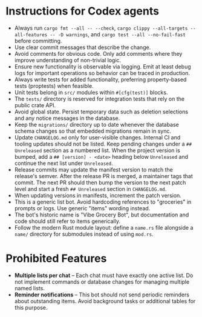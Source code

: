 # Instructions for Codex agents

- Always run `cargo fmt --all -- --check`, `cargo clippy --all-targets --all-features -- -D warnings`, and `cargo test --all --no-fail-fast` before committing.
- Use clear commit messages that describe the change.
- Avoid comments for obvious code. Only add comments where they improve
  understanding of non-trivial logic.
- Ensure new functionality is observable via logging. Emit at least debug logs
  for important operations so behavior can be traced in production.
- Always write tests for added functionality, preferring property-based tests
  (proptests) when feasible.
- Unit tests belong in `src/` modules within `#[cfg(test)]` blocks.
- The `tests/` directory is reserved for integration tests that rely on the
  public crate API.
- Avoid global state. Persist temporary data such as deletion selections and any notice messages in the database.
- Keep the `migrations/` directory up to date whenever the database schema changes so that embedded migrations remain in sync.
- Update `CHANGELOG.md` only for user-visible changes. Internal CI and tooling updates should not be listed. Keep pending changes under a `## Unreleased` section as a numbered list. When the project version is bumped, add a `## [version] - <date>` heading below `Unreleased` and continue the next list under `Unreleased`.
- Release commits may update the manifest version to match the release's semver. After the release PR is merged, a maintainer tags that commit. The next PR should then bump the version to the next patch level and start a fresh `## Unreleased` section in `CHANGELOG.md`.
- When updating versions in manifests, increment the patch version.
- This is a generic list bot. Avoid hardcoding references to "groceries" in prompts or logs. Use generic "items" wording instead.
- The bot's historic name is "Vibe Grocery Bot", but documentation and code should still refer to items generically.
- Follow the modern Rust module layout: define a `name.rs` file alongside a
  `name/` directory for submodules instead of using `mod.rs`.

# Prohibited Features

- **Multiple lists per chat** – Each chat must have exactly one active list. Do not implement commands or database changes for managing multiple named lists.
- **Reminder notifications** – This bot should not send periodic reminders about outstanding items. Avoid background tasks or additional tables for this purpose.
